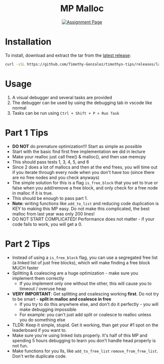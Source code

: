 <div align = center>

# MP Malloc

[![Assignment Page](https://img.shields.io/badge/Assignment-malloc-0c0?style=for-the-badge)](https://cs341.cs.illinois.edu/assignments/malloc.html)

</div>

# Installation

To install, download and extract the tar from the [latest release](https://github.com/Timothy-Gonzalez/timothys-tips/releases/latest):

```sh
curl -sSL https://github.com/Timothy-Gonzalez/timothys-tips/releases/latest/download/cs341-mp-malloc.tar | tar -xv
```

# Usage

1. A visual debugger and several tasks are provided
2. The debugger can be used by using the debugging tab in vscode like normal
3. Tasks can be run using `Ctrl + Shift + P > Run Task`

# Part 1 Tips

- **DO NOT** do premature optimization!!! Start as simple as possible
- Start with the basic find first free implementation we did in lecture
- Make your realloc just call free() & malloc(), and then use memcpy
- This should pass tests 1, 3, 4, 5, and 6
- Since 2 does a lot of mallocs and then at the end frees, you will time out if you iterate through every node
  when you don't have too (since there are no free nodes and you check anyways)
- The simple solution for this is a flag `is_free_block` that you set to true or false when you add/remove a free block,
  and only check for a free node in malloc if it is true.
- This should be enough to pass part 1.
- **Note**: writing functions like `add_to_list` and reducing code duplication is KEY to making this MP easy.
  Do not make this complicated, the best malloc from last year was only 200 lines!
- DO NOT START COMPLICATED! Performance does not matter - if your code fails to work, you will get a 0.

# Part 2 Tips

- Instead of using a `is_free_block` flag, you can use a segregated free list (a linked list of just free blocks),
  which will make finding a free block MUCH faster
- Splitting & coalescing are a huge optimization - make sure you implement them correctly
  - If you implement only one without the other, this will cause you to timeout / overuse heap
- **VERY IMPORTANT**: Get splitting and coalescing working **first**. Do not try to be smart - **split in malloc and coalesce in free**
  - If you try to do this anywhere else, and don't do it perfectly - you will make debugging impossible
  - For example: you can't just add split or coalesce to realloc unless you do something else
- TLDR: Keep it simple, stupid. Get it working, than get your #1 spot on the leaderboard if you want to.
- Make sure you're using linked lists properly. It's half of this MP and spending 5 hours debugging to learn you don't handle head properly is not fun.
- Make functions for you lls, like `add_to_free_list` `remove_from_free_list`. Don't write duplicate code.
